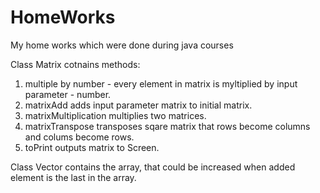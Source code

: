# HomeWorks
My home works which were done during java courses

Class Matrix cotnains methods: 
1. multiple by number - every element in matrix is myltiplied by input parameter - number.
2. matrixAdd adds input parameter matrix to initial matrix.
3. matrixMultiplication multiplies two matrices.
4. matrixTranspose transposes sqare matrix that rows become columns and colums become rows.
5. toPrint outputs matrix to Screen.

Class Vector
contains the array, that could be increased when added element is the last in the array.

